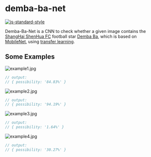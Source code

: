 # demba-ba-net
[![js-standard-style](https://img.shields.io/badge/code%20style-standard-brightgreen.svg)](http://standardjs.com/)

Demba-Ba-Net is a CNN to check whether a given image contains the [ShangHai ShenHua FC](https://en.wikipedia.org/wiki/Shanghai_Greenland_Shenhua_F.C.) football star [Demba Ba](https://en.wikipedia.org/wiki/Demba_Ba), which is based on [MobileNet](https://arxiv.org/abs/1704.04861), using [transfer learning](https://machinelearningmastery.com/transfer-learning-for-deep-learning/).

## Some Examples

![example1.jpg](http://dn-cnode.qbox.me/Fgbjj6SXvOpuDQsiwHf5uQZklmrD)

```js
// output:
// { possibility: '84.83%' }
```

![example2.jpg](http://dn-cnode.qbox.me/FqqpQu3QmNkoUEfLaUI5btEDWmOW)

```js
// output:
// { possibility: '94.19%' }
```

![example3.jpg](http://dn-cnode.qbox.me/FuEAQvnez63k5s6sc3QFsbDQLWws)

```js
// output:
// { possibility: '1.64%' }
```

![example4.jpg](//dn-cnode.qbox.me/FiFnOaCNKhWLadg3QAw9A9kKCDXF)

```js
// output:
// { possibility: '30.27%' }
```
